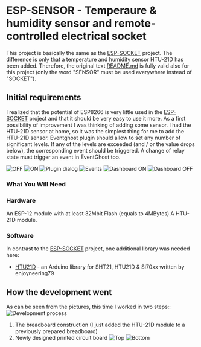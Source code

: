 # ESP-SENSOR - Temperaure & humidity sensor and remote-controlled electrical socket
This project is basically the same as the [ESP-SOCKET](https://github.com/Pako2/EventGhostPlugins/tree/master/ESP-SOCKET) project. The difference is only that a temperature and humidity sensor HTU-21D has been added.
Therefore, the original text [README.md](https://github.com/Pako2/EventGhostPlugins/tree/master/ESP-SOCKET/README.md) is fully valid also for this project (only the word "SENSOR" must be used everywhere instead of "SOCKET").

## Initial requirements
I realized that the potential of ESP8266 is very little used in the [ESP-SOCKET](https://github.com/Pako2/EventGhostPlugins/tree/master/ESP-SOCKET) project and that it should be very easy to use it more.
As a first possibility of improvement I was thinking of adding some sensor. I had the HTU-21D sensor at home, so it was the simplest thing for me to add the HTU-21D sensor.
Eventghost plugin should allow to set any number of significant levels.
If any of the levels are exceeded (and / or the value drops below), the corresponding event should be triggered.
A change of relay state must trigger an event in EventGhost too.

![OFF](https://github.com/Pako2/EventGhostPlugins/raw/master/ESP-SENSOR/Arduino/demo/OFF_1184x630.png)
![ON](https://github.com/Pako2/EventGhostPlugins/raw/master/ESP-SENSOR/Arduino/demo/ON_1184x630.png)
![Plugin dialog](https://github.com/Pako2/EventGhostPlugins/raw/master/ESP-SENSOR/Arduino/demo/EG_Plugin.png)
![Events](https://github.com/Pako2/EventGhostPlugins/raw/master/ESP-SENSOR/Arduino/demo/EG_Events.png)
![Dashboard ON](https://github.com/Pako2/EventGhostPlugins/raw/master/ESP-SENSOR/Arduino/demo/EG_ON.png)
![Dashboard OFF](https://github.com/Pako2/EventGhostPlugins/raw/master/ESP-SENSOR/Arduino/demo/EG_OFF.png)

### What You Will Need 
### Hardware
An ESP-12 module with at least 32Mbit Flash (equals to 4MBytes)
A HTU-21D module.

### Software
In contrast to the [ESP-SOCKET](https://github.com/Pako2/EventGhostPlugins/tree/master/ESP-SOCKET) project, one additional library was needed here:
* [HTU21D](https://github.com/enjoyneering/)  - an Arduino library for SHT21, HTU21D & Si70xx written by enjoyneering79

## How the development went
As can be seen from the pictures, this time I worked in two steps:: ![Development process](https://github.com/Pako2/EventGhostPlugins/raw/master/ESP-SENSOR/Arduino/demo/development_process.png)
1) The breadboard construction (I just added the HTU-21D module to a previously prepared breadboard)
2) Newly designed printed circuit board
![Top](https://github.com/Pako2/EventGhostPlugins/raw/master/ESP-SENSOR/Arduino/demo/top.png)
![Bottom](https://github.com/Pako2/EventGhostPlugins/raw/master/ESP-SENSOR/Arduino/demo/bottom.png)
